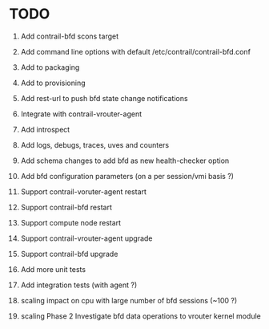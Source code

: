 <h1>TODO</h1>

1. Add contrail-bfd scons target
2. Add command line options with default /etc/contrail/contrail-bfd.conf
3. Add to packaging
4. Add to provisioning
5. Add rest-url to push bfd state change notifications
6. Integrate with contrail-vrouter-agent
7. Add introspect
8. Add logs, debugs, traces, uves and counters

9. Add schema changes to add bfd as new health-checker option
10. Add bfd configuration parameters (on a per session/vmi basis ?)

11. Support contrail-voruter-agent restart
12. Support contrail-bfd restart
13. Support compute node restart

14. Support contrail-vrouter-agent upgrade
15. Support contrail-bfd upgrade

16. Add more unit tests
17. Add integration tests (with agent ?)

18. scaling impact on cpu with large number of bfd sessions (~100 ?)
19. scaling Phase 2 Investigate bfd data operations to vrouter kernel module
